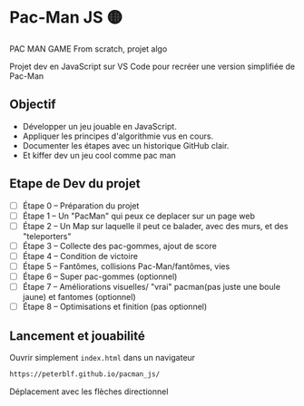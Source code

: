 # Pac-Man JS 🟡
PAC MAN GAME From scratch, projet algo

Projet dev en JavaScript sur VS Code pour recréer une version simplifiée de Pac-Man

## Objectif
- Développer un jeu jouable en JavaScript.
- Appliquer les principes d'algorithmie vus en cours.
- Documenter les étapes avec un historique GitHub clair.
- Et kiffer dev un jeu cool comme pac man  

## Etape de Dev du projet
- [ ] Étape 0 – Préparation du projet
- [ ] Étape 1 – Un "PacMan" qui peux ce deplacer sur un page web  
- [ ] Étape 2 – Un Map sur laquelle il peut ce balader, avec des murs, et des "teleporters" 
- [ ] Étape 3 – Collecte des pac-gommes, ajout de score 
- [ ] Étape 4 – Condition de victoire
- [ ] Étape 5 – Fantômes, collisions Pac-Man/fantômes, vies 
- [ ] Étape 6 – Super pac-gommes (optionnel)
- [ ] Étape 7 – Améliorations visuelles/ "vrai" pacman(pas juste une boule jaune) et fantomes (optionnel)
- [ ] Étape 8 – Optimisations et finition (pas optionnel)

## Lancement et jouabilité
Ouvrir simplement `index.html` dans un navigateur 
```html
https://peterblf.github.io/pacman_js/
```
Déplacement avec les flèches directionnel 
